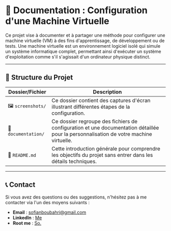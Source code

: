 # 📄 Documentation : Configuration d'une Machine Virtuelle

Ce projet vise à documenter et à partager une méthode pour configurer une machine virtuelle (VM) à des fins d'apprentissage, de développement ou de tests. Une machine virtuelle est un environnement logiciel isolé qui simule un système informatique complet, permettant ainsi d'exécuter un système d'exploitation comme s'il s'agissait d'un ordinateur physique distinct.

---

## 📂 Structure du Projet

| **Dossier/Fichier**  | **Description**                                                                 |
|-----------------------|---------------------------------------------------------------------------------|
| 🖼️ `screenshots/`     | Ce dossier contient des captures d'écran illustrant différentes étapes de la configuration. |
| 📑 `documentation/`   | Ce dossier regroupe des fichiers de configuration et une documentation détaillée pour la personnalisation de votre machine virtuelle. |
| 📜 `README.md`        | Cette introduction générale pour comprendre les objectifs du projet sans entrer dans les détails techniques. |

---

## 📞 Contact

Si vous avez des questions ou des suggestions, n'hésitez pas à me contacter via l'un des moyens suivants :

- **Email** : [sofianboubahri@gmail.com](mailto:sofianboubahri@gmail.com)
- **LinkedIn** : [Me](https://www.linkedin.com/in/sofian-boubahri-71a521271/)
- **Root me** : [So.](https://www.root-me.org/So-797745?lang=fr#ea9f5fc2c4b4fe9ce3e8d10ed67cf404)

